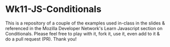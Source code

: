 # Wk11-JS-Conditionals

This is a repository of a couple of the examples used in-class in the slides & referenced in the Mozilla Developer Network's Learn Javascript section on Conditionals.
Please feel free to play with it, fork it, use it, even add to it & do a pull request (PR). Thank you!
